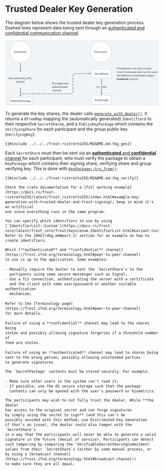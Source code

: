# Trusted Dealer Key Generation

The diagram below shows the trusted dealer key generation process. Dashed lines
represent data being sent through an [authenticated and confidential communication
channel](https://frost.zfnd.org/terminology.html#peer-to-peer-channel).

![Diagram of Trusted Dealer Key Generation, illustrating what is explained in the text](tkg.png)

To generate the key shares, the dealer calls
[`generate_with_dealer()`](https://docs.rs/frost-ristretto255/latest/frost_ristretto255/keys/fn.generate_with_dealer.html).
It returns a `BTreeMap` mapping the (automatically generated) `Identifier`s to
their respective `SecretShare`s, and a `PublicKeyPackage` which contains the
`VerifyingShare` for each participant and the group public key (`VerifyingKey`).

```rust,no_run,noplayground
{{#include ../../../frost-ristretto255/README.md:tkg_gen}}
```

Each `SecretShare` must then be sent via an [**authenticated** and
**confidential** channel
](https://frost.zfnd.org/terminology.html#peer-to-peer-channel) for each
participant, who must verify the package to obtain a `KeyPackage` which contains
their signing share, verifying share and group verifying key. This is done with
[`KeyPackage::try_from()`](https://docs.rs/frost-core/latest/frost_core/frost/keys/struct.KeyPackage.html#method.try_from):

```rust,no_run,noplayground
{{#include ../../../frost-ristretto255/README.md:tkg_verify}}
```

```admonish info
Check the crate documentation for a [full working example](https://docs.rs/frost-ristretto255/latest/frost_ristretto255/index.html#example-key-generation-with-trusted-dealer-and-frost-signing); keep in mind it's an artificial
one since everything runs in the same program.
```

```admonish info
You can specify which identifiers to use by using [`IdentifierList::Custom`](https://docs.rs/frost-core/latest/frost_core/frost/keys/enum.IdentifierList.html#variant.Custom). Refer to the [DKG](dkg.md#part-1) section for an example on how to create identifiers.
```

```admonish danger
Which [**authenticated** and **confidential** channel](https://frost.zfnd.org/terminology.html#peer-to-peer-channel)
to use is up to the application. Some examples:

- Manually require the dealer to sent the `SecretShare`s to the
  partipants using some secure messenger such as Signal;
- Use a TLS connection, authenticating the server with a certificate
  and the client with some user/password or another suitable authentication
  mechanism;

Refer to the [Terminology page](https://frost.zfnd.org/terminology.html#peer-to-peer-channel)
for more details.

Failure of using a **confidential** channel may lead to the shares being
stolen and possibly allowing signature forgeries if a threshold number of
them are stolen.

Failure of using an **authenticated** channel may lead to shares being
sent to the wrong person, possibly allowing unintended parties
to generate signatures.
```

```admonish danger
The `SecretPackage` contents must be stored securely. For example:

- Make sure other users in the system can't read it;
- If possible, use the OS secure storage such that the package
  contents can only be opened with the user's password or biometrics.
```

```admonish warning
The participants may wish to not fully trust the dealer. While **the dealer
has access to the original secret and can forge signatures
by simply using the secret to sign** (and this can't be
possibly avoided with this method; use Distributed Key Generation
if that's an issue), the dealer could also tamper with the `SecretShare`s
in a way that the participants will never be able to generate a valid
signature in the future (denial of service). Participants can detect
such tampering by comparing the `VerifiableSecretSharingCommitment`
values from their `SecretShare`s (either by some manual process, or
by using a [broadcast channel](https://frost.zfnd.org/terminology.html#broadcast-channel))
to make sure they are all equal.
```
